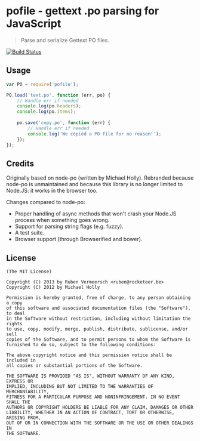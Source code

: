 # pofile - gettext .po parsing for JavaScript

> Parse and serialize Gettext PO files.

[![Build Status](https://travis-ci.org/rubenv/pofile.png?branch=master)](https://travis-ci.org/rubenv/pofile)

## Usage

```js
var PO = require('pofile');

PO.load('text.po', function (err, po) {
    // Handle err if needed
    console.log(po.headers);
    console.log(po.items);
  
    po.save('copy.po', function (err) {
        // Handle err if needed
        console.log('We copied a PO file for no reason!');
    });
});
```

## Credits

  Originally based on node-po (written by Michael Holly). Rebranded because
  node-po is unmaintained and because this library is no longer limited to
  Node.JS: it works in the browser too.

  Changes compared to node-po:

  * Proper handling of async methods that won't crash your Node.JS process when
    something goes wrong.
  * Support for parsing string flags (e.g. fuzzy).
  * A test suite.
  * Browser support (through Browserified and bower).

## License 

    (The MIT License)

    Copyright (C) 2013 by Ruben Vermeersch <ruben@rocketeer.be>
    Copyright (C) 2012 by Michael Holly

    Permission is hereby granted, free of charge, to any person obtaining a copy
    of this software and associated documentation files (the "Software"), to deal
    in the Software without restriction, including without limitation the rights
    to use, copy, modify, merge, publish, distribute, sublicense, and/or sell
    copies of the Software, and to permit persons to whom the Software is
    furnished to do so, subject to the following conditions:

    The above copyright notice and this permission notice shall be included in
    all copies or substantial portions of the Software.

    THE SOFTWARE IS PROVIDED "AS IS", WITHOUT WARRANTY OF ANY KIND, EXPRESS OR
    IMPLIED, INCLUDING BUT NOT LIMITED TO THE WARRANTIES OF MERCHANTABILITY,
    FITNESS FOR A PARTICULAR PURPOSE AND NONINFRINGEMENT. IN NO EVENT SHALL THE
    AUTHORS OR COPYRIGHT HOLDERS BE LIABLE FOR ANY CLAIM, DAMAGES OR OTHER
    LIABILITY, WHETHER IN AN ACTION OF CONTRACT, TORT OR OTHERWISE, ARISING FROM,
    OUT OF OR IN CONNECTION WITH THE SOFTWARE OR THE USE OR OTHER DEALINGS IN
    THE SOFTWARE.
